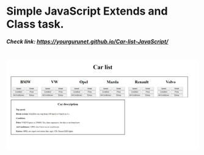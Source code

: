 <h1>Simple JavaScript Extends and Class task.</h1>
<h5>Check link: <span> <a href="https://yourgurunet.github.io/Car-list-JavaScript/" target="_blank">https://yourgurunet.github.io/Car-list-JavaScript/</a> </span> </h5>
<br/>
<img src="picture-1.JPG" width="1080">
